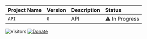 | Project Name | Version     | Description                | Status |
| :----------- | :---------- | :------------------------- | :----- |
| `API` | `0` | API | ⚠️ In Progress |

![Visitors](https://api.visitorbadge.io/api/combined?path=opiv&countColor=%23847eff)
[![Donate](https://img.shields.io/badge/Ko--fi-F16061?style=for-the-badge&logo=ko-fi&logoColor=white)](https://ko-fi.com/opivdev)
